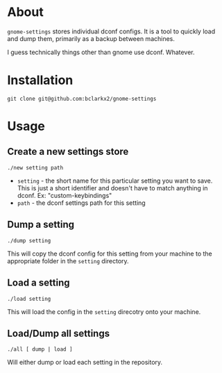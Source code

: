 # About

`gnome-settings` stores individual dconf configs. It is a tool to quickly load and dump them, primarily as a backup between machines.

I guess technically things other than gnome use dconf. Whatever.


# Installation

`git clone git@github.com:bclarkx2/gnome-settings`


# Usage

## Create a new settings store

`./new setting path`

* `setting` - the short name for this particular setting you want to save. This is just a short identifier and doesn't have to match anything in dconf. Ex: "custom-keybindings"
* `path` - the dconf settings path for this setting


## Dump a setting

`./dump setting`

This will copy the dconf config for this setting from your machine to the appropriate folder in the `setting` directory.


## Load a setting

`./load setting`

This will load the config in the `setting` direcotry onto your machine.


## Load/Dump all settings

`./all [ dump | load ]`

Will either dump or load each setting in the repository.

